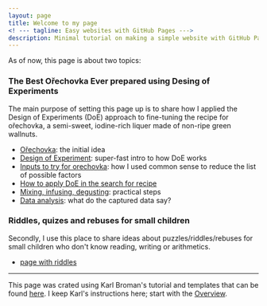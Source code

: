 ```yaml
---
layout: page
title: Welcome to my page
<! --- tagline: Easy websites with GitHub Pages --->
description: Minimal tutorial on making a simple website with GitHub Pages
---
```


As of now, this page is about two topics:

### The Best Ořechovka Ever prepared using Desing of Experiments

The main purpose of setting this page up is to share how I applied the Design of Experiments (DoE) approach to fine-tuning the recipe for ořechovka, a semi-sweet, iodine-rich liquer made of non-ripe green wallnuts. 

- [Ořechovka](pages/orechovka1.html): the initial idea
- [Design of Experiment](pages/orechovka2.html): super-fast intro to how DoE works
- [Inputs to try for orechovka](pages/orechovka3.html): how I used common sense to reduce the list of possible factors
- [How to apply DoE in the search for recipe](pages/orechovka4.html)
- [Mixing, infusing, degusting](pages/orechovka5.html): practical steps
- [Data analysis](pages/orechovka6.html): what do the captured data say?

### Riddles, quizes and rebuses for small children

Secondly, I use this place to share ideas about puzzles/riddles/rebuses for small children who don't know reading, writing or arithmetics. 
- [page with riddles](pages/quizes.html)


---

This page was crated using Karl Broman's tutorial and templates that can be found [here](https://github.com/kbroman/simple_site). I keep Karl's instructions here; start with the [Overview](pages/overview.html).
